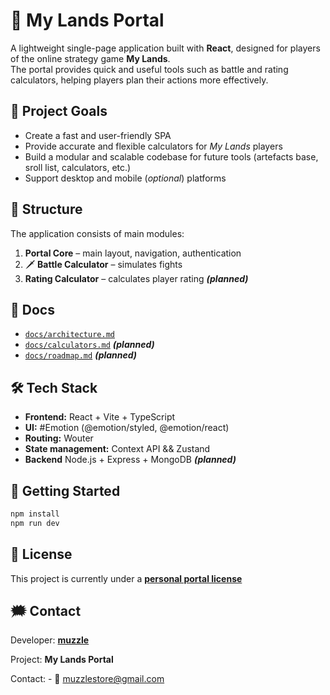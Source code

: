 # 🏰 **My Lands Portal**

A lightweight single-page application built with **React**, designed for players of the online strategy game **My Lands**.  
The portal provides quick and useful tools such as battle and rating calculators, helping players plan their actions more effectively.

## 🎯 Project Goals

- Create a fast and user-friendly SPA
- Provide accurate and flexible calculators for _My Lands_ players
- Build a modular and scalable codebase for future tools (artefacts base, sroll list, calculators, etc.)
- Support desktop and mobile (_optional_) platforms

## 🧱 Structure

The application consists of main modules:

1. **Portal Core** – main layout, navigation, authentication
2. 🗡️ **Battle Calculator** – simulates fights
3. **Rating Calculator** – calculates player rating **_(planned)_**

## 📜 Docs

- [`docs/architecture.md`](docs/architecture.md)
- [`docs/calculators.md`](docs/calculators.md) **_(planned)_**
- [`docs/roadmap.md`](docs/roadmap.md) **_(planned)_**

## 🛠️ Tech Stack

- **Frontend:** React + Vite + TypeScript
- **UI:** #Emotion (@emotion/styled, @emotion/react)
- **Routing:** Wouter
- **State management:** Context API && Zustand
- **Backend** Node.js + Express + MongoDB **_(planned)_**

## 🚀 Getting Started

```bash
npm install
npm run dev
```

## 📄 License

This project is currently under a [**personal portal license**](LICENSE)

## 🗯️ Contact

Developer: [**muzzle**](https://github.com/muzzlegit)

Project: **My Lands Portal**

Contact: - 📧 muzzlestore@gmail.com
